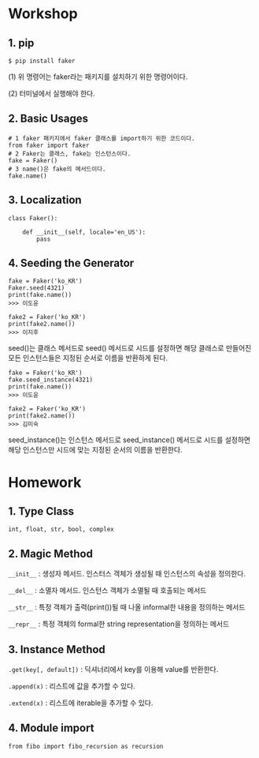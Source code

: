 # Workshop

## 1. pip

`$ pip install faker`

(1) 위 명령어는 faker라는 패키지를 설치하기 위한 명령어이다.

(2) 터미널에서 실행해야 한다.



## 2. Basic Usages

```
# 1 faker 패키지에서 faker 클래스를 import하기 위한 코드이다.
from faker import faker
# 2 Faker는 클래스, fake는 인스턴스이다.
fake = Faker()
# 3 name()은 fake의 메서드이다.
fake.name()
```



## 3. Localization

```
class Faker():

    def __init__(self, locale='en_US'):
        pass
```



## 4. Seeding the Generator

```
fake = Faker('ko_KR')
Faker.seed(4321)
print(fake.name())
>>> 이도윤

fake2 = Faker('ko_KR')
print(fake2.name())
>>> 이지후
```

seed()는 클래스 메서드로
seed() 메서드로 시드를 설정하면 해당 클래스로 만들어진 모든 인스턴스들은 지정된 순서로 이름을 반환하게 된다.

```
fake = Faker('ko_KR')
fake.seed_instance(4321)
print(fake.name())
>>> 이도윤

fake2 = Faker('ko_KR')
print(fake2.name())
>>> 김미숙
```

seed_instance()는 인스턴스 메서드로
seed_instance() 메서드로 시드를 설정하면 해당 인스턴스만 시드에 맞는 지정된 순서의 이름을 반환한다.



# Homework

## 1. Type Class

`int, float, str, bool, complex`



## 2. Magic Method

`__init__` : 생성자 메서드. 인스터스 객체가 생성될 때 인스턴스의 속성을 정의한다.

`__del__` : 소멸자 메서드. 인스턴스 객체가 소멸될 때 호출되는 메서드

`__str__` : 특정 객체가 출력(print())될 때 나올 informal한 내용을 정의하는 메서드

`__repr__` : 특정 객체의 formal한 string representation을 정의하는 메서드



## 3. Instance Method

`.get(key[, default])` : 딕셔너리에서 key를 이용해 value를 반환한다.

`.append(x)` : 리스트에 값을 추가할 수 있다.

`.extend(x)` : 리스트에 iterable을 추가할 수 있다.



## 4. Module import

`from fibo import fibo_recursion as recursion`

